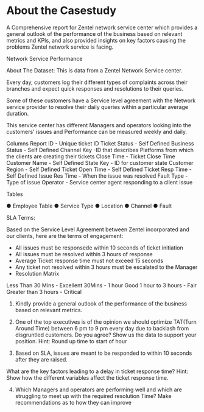 # About the Casestudy
A Comprehensive report for Zentel network service center which provides a general outlook of the performance of the business based on relevant metrics and KPIs, and also provided insights on key factors causing the problems Zentel network service is facing. 

Network Service Performance

About The Dataset:
This is data from a Zentel Network Service center.

Every day, customers log their different types of complaints across their branches and expect quick responses and resolutions to their queries.

Some of these customers have a Service level agreement with the Network service provider to resolve their daily queries within a particular average duration.

This service center has different Managers and operators looking into the customers' issues and Performance can be measured weekly and daily.

Columns
Report ID - Unique ticket ID Ticket Status - Self Defined Business Status - Self Defined
Channel Key -ID that describes Platforms from which the clients are creating their tickets Close Time - Ticket Close Time
Customer Name - Self Defined State Key - ID for customer state Customer Region - Self Defined Ticket Open Time - Self Defined Ticket Resp Time - Self Defined
Issue Res Time - When the issue was resolved Fault Type - Type of issue
Operator - Service center agent responding to a client issue



Tables

●	Employee Table
●	Service Type
●	Location
●	Channel
●	Fault
 
SLA Terms:

Based on the Service Level Agreement between Zentel incorporated and our clients, here are the terms of engagement:

-	All issues must be responsede within 10 seconds of ticket initiation
-	All issues must be resolved within 3 hours of response
-	Average Ticket response time must not exceed 15 seconds
-	Any ticket not resolved within 3 hours must be escalated to the Manager
-	Resolution Matrix

Less Than 30 Mins 	  - Excellent
30Mins                - 1 hour	Good
1 hour to 3 hours	    - Fair
Greater than 3 hours  - Critical


1.	Kindly provide a general outlook of the performance of the business based on relevant metrics.
2.	One of the top executives is of the opinion we should optimize TAT(Turn Around Time) between 6 pm to 9 pm every day due to backlash from disgruntled customers. Do you agree?
Show us the data to support your position.
Hint: Round up time to start of hour

3.	Based on SLA, issues are meant to be responded to within 10 seconds after they are raised.

What are the key factors leading to a delay in ticket response time?
Hint: Show how the different variables affect the ticket response time.


4.	Which Managers and operators are performing well and which are struggling to meet up with the required resolution Time?
Make recommendations as to how they can improve

